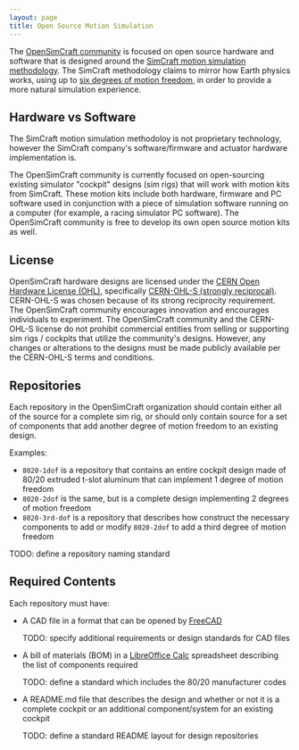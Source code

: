 ```yaml
---
layout: page
title: Open Source Motion Simulation
---
```


The [OpenSimCraft community](https://github.com/opensimcraft) is focused on
open source hardware and software that is designed around the [SimCraft
motion simulation
methodology](https://www.simcraft.com/simcraft-method-of-motion-simulation-realistic-physicsbased-simulator-physicsmatter/).
The SimCraft methodology claims to mirror how Earth physics works, using up
to [six degrees of motion
freedom](https://www.simcraft.com/6-degrees-of-freedom-full-motion-roll-pitch-yaw-surge-sway-heave/),
in order to provide a more natural simulation experience.

## Hardware vs Software
The SimCraft motion simulation methodoloy is not proprietary technology,
however the SimCraft company's software/firmware and actuator hardware
implementation is.

The OpenSimCraft community is currently focused on open-sourcing existing
simulator "cockpit" designs (sim rigs) that will work with motion kits from
SimCraft. These motion kits include both hardware, firmware and PC software
used in conjunction with a piece of simulation software running on a computer
(for example, a racing simulator PC software). The OpenSimCraft community is
free to develop its own open source motion kits as well.

## License
OpenSimCraft hardware designs are licensed under the [CERN Open Hardware
License (OHL)](https://cern-ohl.web.cern.ch/), specifically [CERN-OHL-S
(strongly reciprocal)](https://ohwr.org/cern_ohl_s_v2.txt). CERN-OHL-S was
chosen because of its strong reciprocity requirement. The OpenSimCraft
community encourages innovation and encourages individuals to experiment. The
OpenSimCraft community and the CERN-OHL-S license do not prohibit commercial
entities from selling or supporting sim rigs / cockpits that utilize the
community's designs. However, any changes or alterations to the designs must
be made publicly available per the CERN-OHL-S terms and conditions.

## Repositories
Each repository in the OpenSimCraft organization should contain either all of
the source for a complete sim rig, or should only contain source for a set of
components that add another degree of motion freedom to an existing design.

Examples:

* `8020-1dof` is a repository that contains an entire cockpit design made of
  80/20 extruded t-slot aluminum that can implement 1 degree of motion freedom
* `8020-2dof` is the same, but is a complete design implementing 2 degrees of
  motion freedom
* `8020-3rd-dof` is a repository that describes how construct the necessary
  components to add or modify `8020-2dof` to add a third degree of motion
  freedom

TODO: define a repository naming standard

## Required Contents
Each repository must have:

* A CAD file in a format that can be opened by [FreeCAD](https://www.freecadweb.org/)

  TODO: specify additional requirements or design standards for CAD files

* A bill of materials (BOM) in a [LibreOffice
  Calc](https://www.libreoffice.org/) spreadsheet describing the list of
  components required

  TODO: define a standard which includes the 80/20 manufacturer codes

* A README.md file that describes the design and whether or not it is a
  complete cockpit or an additional component/system for an existing cockpit

  TODO: define a standard README layout for design repositories
